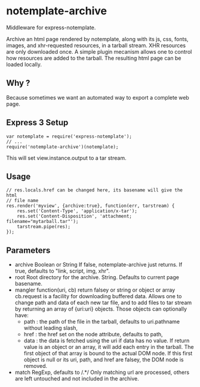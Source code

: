 notemplate-archive
==================

Middleware for express-notemplate.

Archive an html page rendered by notemplate, along with its js, css,
fonts, images, and xhr-requested resources, in a tarball stream.
XHR resources are only downloaded once.
A simple plugin mecanism allows one to control how resources are added
to the tarball.
The resulting html page can be loaded locally.

Why ?
-----

Because sometimes we want an automated way to export a complete web page.


Express 3 Setup
---------------

	var notemplate = require('express-notemplate');
	// ...
	require('notemplate-archive')(notemplate);

This will set view.instance.output to a tar stream.


Usage
-----

	// res.locals.href can be changed here, its basename will give the html
	// file name
	res.render('myview', {archive:true}, function(err, tarstream) {
		res.set('Content-Type', 'application/x-tar');
		res.set('Content-Disposition', 'attachment; filename="mytarball.tar"');
		tarstream.pipe(res);
	});


Parameters
----------

* archive
  Boolean or String
  If false, notemplate-archive just returns.
  If true, defaults to "link, script, img, xhr".
* root
  Root directory for the archive.
  String. Defaults to current page basename.
* mangler
	function(uri, cb) return falsey or string or object or array
	cb.request is a facility for downloading buffered data.
	Allows one to change path and data of each new tar file,
	and to add files to tar stream by returning an array of
	{uri:uri} objects. Those objects can optionally have:
	- path : the path of the file in the tarball, defaults to uri.pathname
	  without leading slash,
	- href : the href set on the node attribute, defaults to path,
	- data : the data is fetched using the uri if data has no value.
	If return value is an object or an array, it will add each entry
	in the tarball.
	The first object of that array is bound to the actual DOM node.
	If this first object is null or its uri, path, and href are falsey,
	the DOM node is removed.
* match
  RegExp, defaults to /.*/
	Only matching url are processed, others are left untouched and not
	included in the archive.
